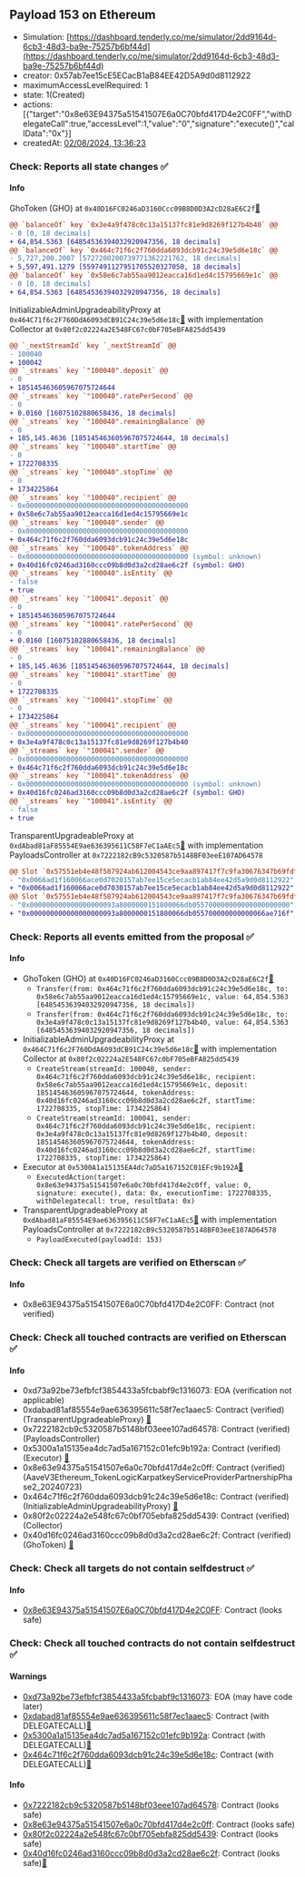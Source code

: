 ## Payload 153 on Ethereum

- Simulation: [https://dashboard.tenderly.co/me/simulator/2dd9164d-6cb3-48d3-ba9e-75257b6bf44d](https://dashboard.tenderly.co/me/simulator/2dd9164d-6cb3-48d3-ba9e-75257b6bf44d)
- creator: 0x57ab7ee15cE5ECacB1aB84EE42D5A9d0d8112922
- maximumAccessLevelRequired: 1
- state: 1(Created)
- actions: [{"target":"0x8e63E94375a51541507E6a0C70bfd417D4e2C0FF","withDelegateCall":true,"accessLevel":1,"value":"0","signature":"execute()","callData":"0x"}]
- createdAt: [02/08/2024, 13:36:23](https://etherscan.io/tx/0x989b1c6dbf68aa556fa239cdae5e495376110950e6b5511dcad4efef187a2e09)

### Check: Reports all state changes :white_check_mark:

#### Info


GhoToken (GHO) at `0x40D16FC0246aD3160Ccc09B8D0D3A2cD28aE6C2f`[:ghost:](https://github.com/bgd-labs/aave-address-book "AaveV3Ethereum.ASSETS.GHO.UNDERLYING, MiscEthereum.GHO_TOKEN")
```diff
@@ `balanceOf` key `0x3e4a9f478c0c13a15137fc81e9d8269f127b4b40` @@
- 0 [0, 18 decimals]
+ 64,854.5363 [64854536394032920947356, 18 decimals]
@@ `balanceOf` key `0x464c71f6c2f760dda6093dcb91c24c39e5d6e18c` @@
- 5,727,200.2007 [5727200200739771362221762, 18 decimals]
+ 5,597,491.1279 [5597491127951705520327050, 18 decimals]
@@ `balanceOf` key `0x58e6c7ab55aa9012eacca16d1ed4c15795669e1c` @@
- 0 [0, 18 decimals]
+ 64,854.5363 [64854536394032920947356, 18 decimals]
```

InitializableAdminUpgradeabilityProxy at `0x464C71f6c2F760DdA6093dCB91C24c39e5d6e18c`[:ghost:](https://github.com/bgd-labs/aave-address-book "AaveV2Ethereum.COLLECTOR, AaveV2EthereumAMM.COLLECTOR, AaveV2EthereumArc.COLLECTOR, AaveV3Ethereum.COLLECTOR") with implementation Collector at `0x80f2c02224a2E548FC67c0bF705eBFA825dd5439`
```diff
@@ `_nextStreamId` key `_nextStreamId` @@
- 100040
+ 100042
@@ `_streams` key `"100040".deposit` @@
- 0
+ 185145463605967075724644
@@ `_streams` key `"100040".ratePerSecond` @@
- 0
+ 0.0160 [16075102880658436, 18 decimals]
@@ `_streams` key `"100040".remainingBalance` @@
- 0
+ 185,145.4636 [185145463605967075724644, 18 decimals]
@@ `_streams` key `"100040".startTime` @@
- 0
+ 1722708335
@@ `_streams` key `"100040".stopTime` @@
- 0
+ 1734225864
@@ `_streams` key `"100040".recipient` @@
- 0x0000000000000000000000000000000000000000
+ 0x58e6c7ab55aa9012eacca16d1ed4c15795669e1c
@@ `_streams` key `"100040".sender` @@
- 0x0000000000000000000000000000000000000000
+ 0x464c71f6c2f760dda6093dcb91c24c39e5d6e18c
@@ `_streams` key `"100040".tokenAddress` @@
- 0x0000000000000000000000000000000000000000 (symbol: unknown)
+ 0x40d16fc0246ad3160ccc09b8d0d3a2cd28ae6c2f (symbol: GHO)
@@ `_streams` key `"100040".isEntity` @@
- false
+ true
@@ `_streams` key `"100041".deposit` @@
- 0
+ 185145463605967075724644
@@ `_streams` key `"100041".ratePerSecond` @@
- 0
+ 0.0160 [16075102880658436, 18 decimals]
@@ `_streams` key `"100041".remainingBalance` @@
- 0
+ 185,145.4636 [185145463605967075724644, 18 decimals]
@@ `_streams` key `"100041".startTime` @@
- 0
+ 1722708335
@@ `_streams` key `"100041".stopTime` @@
- 0
+ 1734225864
@@ `_streams` key `"100041".recipient` @@
- 0x0000000000000000000000000000000000000000
+ 0x3e4a9f478c0c13a15137fc81e9d8269f127b4b40
@@ `_streams` key `"100041".sender` @@
- 0x0000000000000000000000000000000000000000
+ 0x464c71f6c2f760dda6093dcb91c24c39e5d6e18c
@@ `_streams` key `"100041".tokenAddress` @@
- 0x0000000000000000000000000000000000000000 (symbol: unknown)
+ 0x40d16fc0246ad3160ccc09b8d0d3a2cd28ae6c2f (symbol: GHO)
@@ `_streams` key `"100041".isEntity` @@
- false
+ true
```

TransparentUpgradeableProxy at `0xdAbad81aF85554E9ae636395611C58F7eC1aAEc5`[:ghost:](https://github.com/bgd-labs/aave-address-book "GovernanceV3Ethereum.PAYLOADS_CONTROLLER") with implementation PayloadsController at `0x7222182cB9c5320587b5148BF03eeE107AD64578`
```diff
@@ Slot `0x57551eb4e48f587924ab612004543ce9aa897417f7c9fa30676347b69fdf5125` @@
- "0x0066ad1f160066ace0d7020157ab7ee15ce5ecacb1ab84ee42d5a9d0d8112922"
+ "0x0066ad1f160066ace0d7030157ab7ee15ce5ecacb1ab84ee42d5a9d0d8112922"
@@ Slot `0x57551eb4e48f587924ab612004543ce9aa897417f7c9fa30676347b69fdf5126` @@
- "0x000000000000000000093a8000000151800066db055700000000000000000000"
+ "0x000000000000000000093a8000000151800066db055700000000000066ae716f"
```


### Check: Reports all events emitted from the proposal :white_check_mark:

#### Info

- GhoToken (GHO) at `0x40D16FC0246aD3160Ccc09B8D0D3A2cD28aE6C2f`[:ghost:](https://github.com/bgd-labs/aave-address-book "AaveV3Ethereum.ASSETS.GHO.UNDERLYING, MiscEthereum.GHO_TOKEN")
  - `Transfer(from: 0x464c71f6c2f760dda6093dcb91c24c39e5d6e18c, to: 0x58e6c7ab55aa9012eacca16d1ed4c15795669e1c, value: 64,854.5363 [64854536394032920947356, 18 decimals])`
  - `Transfer(from: 0x464c71f6c2f760dda6093dcb91c24c39e5d6e18c, to: 0x3e4a9f478c0c13a15137fc81e9d8269f127b4b40, value: 64,854.5363 [64854536394032920947356, 18 decimals])`
- InitializableAdminUpgradeabilityProxy at `0x464C71f6c2F760DdA6093dCB91C24c39e5d6e18c`[:ghost:](https://github.com/bgd-labs/aave-address-book "AaveV2Ethereum.COLLECTOR, AaveV2EthereumAMM.COLLECTOR, AaveV2EthereumArc.COLLECTOR, AaveV3Ethereum.COLLECTOR") with implementation Collector at `0x80f2c02224a2E548FC67c0bF705eBFA825dd5439`
  - `CreateStream(streamId: 100040, sender: 0x464c71f6c2f760dda6093dcb91c24c39e5d6e18c, recipient: 0x58e6c7ab55aa9012eacca16d1ed4c15795669e1c, deposit: 185145463605967075724644, tokenAddress: 0x40d16fc0246ad3160ccc09b8d0d3a2cd28ae6c2f, startTime: 1722708335, stopTime: 1734225864)`
  - `CreateStream(streamId: 100041, sender: 0x464c71f6c2f760dda6093dcb91c24c39e5d6e18c, recipient: 0x3e4a9f478c0c13a15137fc81e9d8269f127b4b40, deposit: 185145463605967075724644, tokenAddress: 0x40d16fc0246ad3160ccc09b8d0d3a2cd28ae6c2f, startTime: 1722708335, stopTime: 1734225864)`
- Executor at `0x5300A1a15135EA4dc7aD5a167152C01EFc9b192A`[:ghost:](https://github.com/bgd-labs/aave-address-book "AaveV2Ethereum.POOL_ADMIN, AaveV2EthereumAMM.POOL_ADMIN, AaveV3Ethereum.ACL_ADMIN, AaveV3EthereumLido.ACL_ADMIN, GovernanceV3Ethereum.EXECUTOR_LVL_1")
  - `ExecutedAction(target: 0x8e63e94375a51541507e6a0c70bfd417d4e2c0ff, value: 0, signature: execute(), data: 0x, executionTime: 1722708335, withDelegatecall: true, resultData: 0x)`
- TransparentUpgradeableProxy at `0xdAbad81aF85554E9ae636395611C58F7eC1aAEc5`[:ghost:](https://github.com/bgd-labs/aave-address-book "GovernanceV3Ethereum.PAYLOADS_CONTROLLER") with implementation PayloadsController at `0x7222182cB9c5320587b5148BF03eeE107AD64578`
  - `PayloadExecuted(payloadId: 153)`

### Check: Check all targets are verified on Etherscan :white_check_mark:

#### Info

- 0x8e63E94375a51541507E6a0C70bfd417D4e2C0FF: Contract (not verified) 

### Check: Check all touched contracts are verified on Etherscan :white_check_mark:

#### Info

- 0xd73a92be73efbfcf3854433a5fcbabf9c1316073: EOA (verification not applicable)
- 0xdabad81af85554e9ae636395611c58f7ec1aaec5: Contract (verified) (TransparentUpgradeableProxy) [:ghost:](https://github.com/bgd-labs/aave-address-book "GovernanceV3Ethereum.PAYLOADS_CONTROLLER")
- 0x7222182cb9c5320587b5148bf03eee107ad64578: Contract (verified) (PayloadsController) 
- 0x5300a1a15135ea4dc7ad5a167152c01efc9b192a: Contract (verified) (Executor) [:ghost:](https://github.com/bgd-labs/aave-address-book "AaveV2Ethereum.POOL_ADMIN, AaveV2EthereumAMM.POOL_ADMIN, AaveV3Ethereum.ACL_ADMIN, AaveV3EthereumLido.ACL_ADMIN, GovernanceV3Ethereum.EXECUTOR_LVL_1")
- 0x8e63e94375a51541507e6a0c70bfd417d4e2c0ff: Contract (verified) (AaveV3Ethereum_TokenLogicKarpatkeyServiceProviderPartnershipPhase2_20240723) 
- 0x464c71f6c2f760dda6093dcb91c24c39e5d6e18c: Contract (verified) (InitializableAdminUpgradeabilityProxy) [:ghost:](https://github.com/bgd-labs/aave-address-book "AaveV2Ethereum.COLLECTOR, AaveV2EthereumAMM.COLLECTOR, AaveV2EthereumArc.COLLECTOR, AaveV3Ethereum.COLLECTOR")
- 0x80f2c02224a2e548fc67c0bf705ebfa825dd5439: Contract (verified) (Collector) 
- 0x40d16fc0246ad3160ccc09b8d0d3a2cd28ae6c2f: Contract (verified) (GhoToken) [:ghost:](https://github.com/bgd-labs/aave-address-book "AaveV3Ethereum.ASSETS.GHO.UNDERLYING, MiscEthereum.GHO_TOKEN")

### Check: Check all targets do not contain selfdestruct :white_check_mark:

#### Info

- [0x8e63E94375a51541507E6a0C70bfd417D4e2C0FF](https://etherscan.io/address/0x8e63E94375a51541507E6a0C70bfd417D4e2C0FF): Contract (looks safe)

### Check: Check all touched contracts do not contain selfdestruct :white_check_mark:

#### Warnings

- [0xd73a92be73efbfcf3854433a5fcbabf9c1316073](https://etherscan.io/address/0xd73a92be73efbfcf3854433a5fcbabf9c1316073): EOA (may have code later)
- [0xdabad81af85554e9ae636395611c58f7ec1aaec5](https://etherscan.io/address/0xdabad81af85554e9ae636395611c58f7ec1aaec5): Contract (with DELEGATECALL)[:ghost:](https://github.com/bgd-labs/aave-address-book "GovernanceV3Ethereum.PAYLOADS_CONTROLLER")
- [0x5300a1a15135ea4dc7ad5a167152c01efc9b192a](https://etherscan.io/address/0x5300a1a15135ea4dc7ad5a167152c01efc9b192a): Contract (with DELEGATECALL)[:ghost:](https://github.com/bgd-labs/aave-address-book "AaveV2Ethereum.POOL_ADMIN, AaveV2EthereumAMM.POOL_ADMIN, AaveV3Ethereum.ACL_ADMIN, AaveV3EthereumLido.ACL_ADMIN, GovernanceV3Ethereum.EXECUTOR_LVL_1")
- [0x464c71f6c2f760dda6093dcb91c24c39e5d6e18c](https://etherscan.io/address/0x464c71f6c2f760dda6093dcb91c24c39e5d6e18c): Contract (with DELEGATECALL)[:ghost:](https://github.com/bgd-labs/aave-address-book "AaveV2Ethereum.COLLECTOR, AaveV2EthereumAMM.COLLECTOR, AaveV2EthereumArc.COLLECTOR, AaveV3Ethereum.COLLECTOR")

#### Info

- [0x7222182cb9c5320587b5148bf03eee107ad64578](https://etherscan.io/address/0x7222182cb9c5320587b5148bf03eee107ad64578): Contract (looks safe)
- [0x8e63e94375a51541507e6a0c70bfd417d4e2c0ff](https://etherscan.io/address/0x8e63e94375a51541507e6a0c70bfd417d4e2c0ff): Contract (looks safe)
- [0x80f2c02224a2e548fc67c0bf705ebfa825dd5439](https://etherscan.io/address/0x80f2c02224a2e548fc67c0bf705ebfa825dd5439): Contract (looks safe)
- [0x40d16fc0246ad3160ccc09b8d0d3a2cd28ae6c2f](https://etherscan.io/address/0x40d16fc0246ad3160ccc09b8d0d3a2cd28ae6c2f): Contract (looks safe)[:ghost:](https://github.com/bgd-labs/aave-address-book "AaveV3Ethereum.ASSETS.GHO.UNDERLYING, MiscEthereum.GHO_TOKEN")

